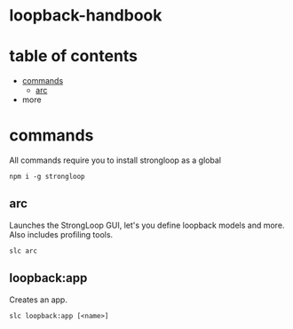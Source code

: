 # loopback-handbook

# table of contents

- [commands](#commands)
  - [arc](#arc)
- more

# commands

All commands require you to install strongloop as a global

```
npm i -g strongloop
```

## arc

Launches the StrongLoop GUI, let's you define loopback models and more. Also includes profiling tools.

```
slc arc
```

## loopback:app

Creates an app.

```
slc loopback:app [<name>]
```
